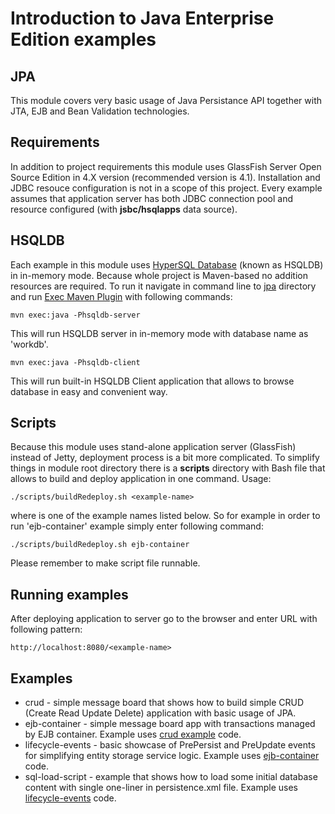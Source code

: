 # Introduction to Java Enterprise Edition examples #

## JPA ##

This module covers very basic usage of Java Persistance API together with JTA, EJB and Bean Validation technologies.

## Requirements ##

In addition to project requirements this module uses GlassFish Server Open Source Edition in 4.X version (recommended version is 4.1). Installation and JDBC resouce configuration is not in a scope of this project. Every example assumes that application server has both JDBC connection pool and resource configured (with **jsbc/hsqlapps** data source).

## HSQLDB ##

Each example in this module uses [HyperSQL Database](http://hsqldb.org) (known as HSQLDB) in in-memory mode. Because whole project is Maven-based no addition resources are required. To run it navigate in command line to [jpa](../jpa) directory and run [Exec Maven Plugin](http://mojo.codehaus.org/exec-maven-plugin) with following commands:

`mvn exec:java -Phsqldb-server`

This will run HSQLDB server in in-memory mode with database name as 'workdb'.

`mvn exec:java -Phsqldb-client`

This will run built-in HSQLDB Client application that allows to browse database in easy and convenient way.

## Scripts ##

Because this module uses stand-alone application server (GlassFish) instead of Jetty, deployment process is a bit more complicated. To simplify things in module root directory there is a **scripts** directory with Bash file that allows to build and deploy application in one command. Usage:

`./scripts/buildRedeploy.sh <example-name>`

where <application-name> is one of the example names listed below. So for example in order to run 'ejb-container' example simply enter following command:

`./scripts/buildRedeploy.sh ejb-container`

Please remember to make script file runnable.

## Running examples ##

After deploying application to server go to the browser and enter URL with following pattern:

`http://localhost:8080/<example-name>`

## Examples ##

* crud - simple message board that shows how to build simple CRUD (Create Read Update Delete) application with basic usage of JPA.
* ejb-container - simple message board app with transactions managed by EJB container. Example uses [crud example](crud) code.
* lifecycle-events - basic showcase of PrePersist and PreUpdate events for simplifying entity storage service logic. Example uses [ejb-container](ejb-container) code.
* sql-load-script - example that shows how to load some initial database content with single one-liner in persistence.xml file. Example uses [lifecycle-events](lifecycle-events) code.

